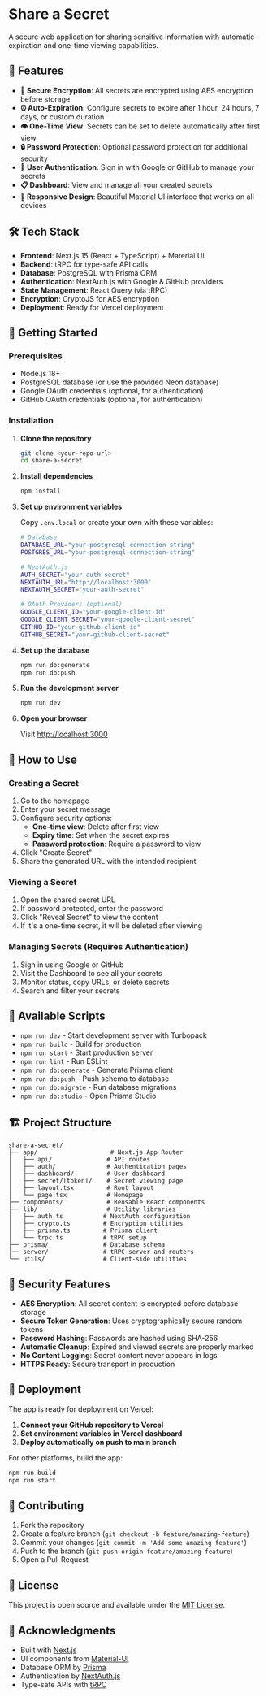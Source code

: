 # Share a Secret

A secure web application for sharing sensitive information with automatic expiration and one-time viewing capabilities.

## 🌟 Features

- **🔐 Secure Encryption**: All secrets are encrypted using AES encryption before storage
- **⏰ Auto-Expiration**: Configure secrets to expire after 1 hour, 24 hours, 7 days, or custom duration
- **👁️ One-Time View**: Secrets can be set to delete automatically after first view
- **🔒 Password Protection**: Optional password protection for additional security
- **👤 User Authentication**: Sign in with Google or GitHub to manage your secrets
- **📋 Dashboard**: View and manage all your created secrets
- **📱 Responsive Design**: Beautiful Material UI interface that works on all devices

## 🛠️ Tech Stack

- **Frontend**: Next.js 15 (React + TypeScript) + Material UI
- **Backend**: tRPC for type-safe API calls
- **Database**: PostgreSQL with Prisma ORM
- **Authentication**: NextAuth.js with Google & GitHub providers
- **State Management**: React Query (via tRPC)
- **Encryption**: CryptoJS for AES encryption
- **Deployment**: Ready for Vercel deployment

## 🚀 Getting Started

### Prerequisites

- Node.js 18+
- PostgreSQL database (or use the provided Neon database)
- Google OAuth credentials (optional, for authentication)
- GitHub OAuth credentials (optional, for authentication)

### Installation

1. **Clone the repository**

   ```bash
   git clone <your-repo-url>
   cd share-a-secret
   ```

2. **Install dependencies**

   ```bash
   npm install
   ```

3. **Set up environment variables**

   Copy `.env.local` or create your own with these variables:

   ```bash
   # Database
   DATABASE_URL="your-postgresql-connection-string"
   POSTGRES_URL="your-postgresql-connection-string"

   # NextAuth.js
   AUTH_SECRET="your-auth-secret"
   NEXTAUTH_URL="http://localhost:3000"
   NEXTAUTH_SECRET="your-auth-secret"

   # OAuth Providers (optional)
   GOOGLE_CLIENT_ID="your-google-client-id"
   GOOGLE_CLIENT_SECRET="your-google-client-secret"
   GITHUB_ID="your-github-client-id"
   GITHUB_SECRET="your-github-client-secret"
   ```

4. **Set up the database**

   ```bash
   npm run db:generate
   npm run db:push
   ```

5. **Run the development server**

   ```bash
   npm run dev
   ```

6. **Open your browser**

   Visit [http://localhost:3000](http://localhost:3000)

## 📖 How to Use

### Creating a Secret

1. Go to the homepage
2. Enter your secret message
3. Configure security options:
   - **One-time view**: Delete after first view
   - **Expiry time**: Set when the secret expires
   - **Password protection**: Require a password to view
4. Click "Create Secret"
5. Share the generated URL with the intended recipient

### Viewing a Secret

1. Open the shared secret URL
2. If password protected, enter the password
3. Click "Reveal Secret" to view the content
4. If it's a one-time secret, it will be deleted after viewing

### Managing Secrets (Requires Authentication)

1. Sign in using Google or GitHub
2. Visit the Dashboard to see all your secrets
3. Monitor status, copy URLs, or delete secrets
4. Search and filter your secrets

## 🔧 Available Scripts

- `npm run dev` - Start development server with Turbopack
- `npm run build` - Build for production
- `npm run start` - Start production server
- `npm run lint` - Run ESLint
- `npm run db:generate` - Generate Prisma client
- `npm run db:push` - Push schema to database
- `npm run db:migrate` - Run database migrations
- `npm run db:studio` - Open Prisma Studio

## 🏗️ Project Structure

```
share-a-secret/
├── app/                    # Next.js App Router
│   ├── api/               # API routes
│   ├── auth/              # Authentication pages
│   ├── dashboard/         # User dashboard
│   ├── secret/[token]/    # Secret viewing page
│   ├── layout.tsx         # Root layout
│   └── page.tsx           # Homepage
├── components/            # Reusable React components
├── lib/                   # Utility libraries
│   ├── auth.ts           # NextAuth configuration
│   ├── crypto.ts         # Encryption utilities
│   ├── prisma.ts         # Prisma client
│   └── trpc.ts           # tRPC setup
├── prisma/               # Database schema
├── server/               # tRPC server and routers
└── utils/                # Client-side utilities
```

## 🔐 Security Features

- **AES Encryption**: All secret content is encrypted before database storage
- **Secure Token Generation**: Uses cryptographically secure random tokens
- **Password Hashing**: Passwords are hashed using SHA-256
- **Automatic Cleanup**: Expired and viewed secrets are properly marked
- **No Content Logging**: Secret content never appears in logs
- **HTTPS Ready**: Secure transport in production

## 🚀 Deployment

The app is ready for deployment on Vercel:

1. **Connect your GitHub repository to Vercel**
2. **Set environment variables in Vercel dashboard**
3. **Deploy automatically on push to main branch**

For other platforms, build the app:

```bash
npm run build
npm run start
```

## 🤝 Contributing

1. Fork the repository
2. Create a feature branch (`git checkout -b feature/amazing-feature`)
3. Commit your changes (`git commit -m 'Add some amazing feature'`)
4. Push to the branch (`git push origin feature/amazing-feature`)
5. Open a Pull Request

## 📄 License

This project is open source and available under the [MIT License](LICENSE).

## 🙏 Acknowledgments

- Built with [Next.js](https://nextjs.org/)
- UI components from [Material-UI](https://mui.com/)
- Database ORM by [Prisma](https://prisma.io/)
- Authentication by [NextAuth.js](https://next-auth.js.org/)
- Type-safe APIs with [tRPC](https://trpc.io/)
